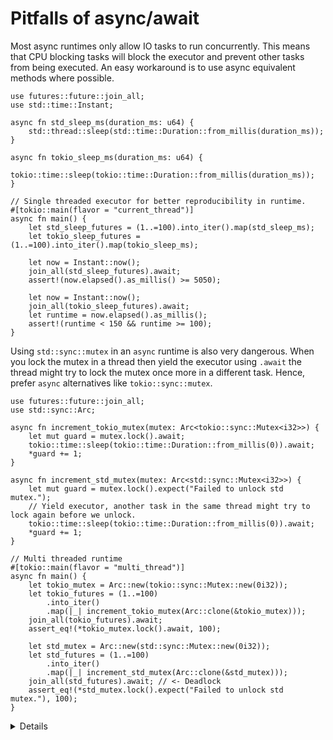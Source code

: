 # Pitfalls of async/await

Most async runtimes only allow IO tasks to run concurrently.
This means that CPU blocking tasks will block the executor and prevent other tasks from being executed.
An easy workaround is to use async equivalent methods where possible.

```rust,editable,compile_fail
use futures::future::join_all;
use std::time::Instant;

async fn std_sleep_ms(duration_ms: u64) {
    std::thread::sleep(std::time::Duration::from_millis(duration_ms));
}

async fn tokio_sleep_ms(duration_ms: u64) {
    tokio::time::sleep(tokio::time::Duration::from_millis(duration_ms));
}

// Single threaded executor for better reproducibility in runtime.
#[tokio::main(flavor = "current_thread")]
async fn main() {
    let std_sleep_futures = (1..=100).into_iter().map(std_sleep_ms);
    let tokio_sleep_futures = (1..=100).into_iter().map(tokio_sleep_ms);

    let now = Instant::now();
    join_all(std_sleep_futures).await;
    assert!(now.elapsed().as_millis() >= 5050);

    let now = Instant::now();
    join_all(tokio_sleep_futures).await;
    let runtime = now.elapsed().as_millis();
    assert!(runtime < 150 && runtime >= 100);
}
```

Using `std::sync::mutex` in an `async` runtime is also very dangerous. When you lock the mutex in a thread then yield the executor using `.await` the thread might try to lock the mutex once more in a different task.
Hence, prefer `async` alternatives like `tokio::sync::mutex`.

```rust,editable,compile_fail
use futures::future::join_all;
use std::sync::Arc;

async fn increment_tokio_mutex(mutex: Arc<tokio::sync::Mutex<i32>>) {
    let mut guard = mutex.lock().await;
    tokio::time::sleep(tokio::time::Duration::from_millis(0)).await;
    *guard += 1;
}

async fn increment_std_mutex(mutex: Arc<std::sync::Mutex<i32>>) {
    let mut guard = mutex.lock().expect("Failed to unlock std mutex.");
    // Yield executor, another task in the same thread might try to lock again before we unlock.
    tokio::time::sleep(tokio::time::Duration::from_millis(0)).await;
    *guard += 1;
}

// Multi threaded runtime
#[tokio::main(flavor = "multi_thread")]
async fn main() {
    let tokio_mutex = Arc::new(tokio::sync::Mutex::new(0i32));
    let tokio_futures = (1..=100)
        .into_iter()
        .map(|_| increment_tokio_mutex(Arc::clone(&tokio_mutex)));
    join_all(tokio_futures).await;
    assert_eq!(*tokio_mutex.lock().await, 100);

    let std_mutex = Arc::new(std::sync::Mutex::new(0i32));
    let std_futures = (1..=100)
        .into_iter()
        .map(|_| increment_std_mutex(Arc::clone(&std_mutex)));
    join_all(std_futures).await; // <- Deadlock
    assert_eq!(*std_mutex.lock().expect("Failed to unlock std mutex."), 100);
}
```

<details>

When there are no async alternatives or you have a CPU-heavy task as part of your compute graph, use a std::thread. `tokio` has `tokio::task::spawn_blocking` to spawn a CPU-bound task as part of its threadpool.

</details>
